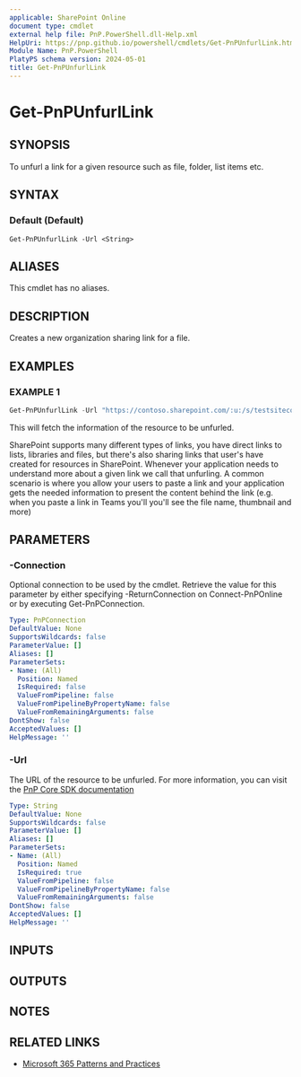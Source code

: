 ```yaml
---
applicable: SharePoint Online
document type: cmdlet
external help file: PnP.PowerShell.dll-Help.xml
HelpUri: https://pnp.github.io/powershell/cmdlets/Get-PnPUnfurlLink.html
Module Name: PnP.PowerShell
PlatyPS schema version: 2024-05-01
title: Get-PnPUnfurlLink
---
```


# Get-PnPUnfurlLink

## SYNOPSIS

To unfurl a link for a given resource such as file, folder, list items etc.

## SYNTAX

### Default (Default)

```
Get-PnPUnfurlLink -Url <String>
```

## ALIASES

This cmdlet has no aliases.

## DESCRIPTION

Creates a new organization sharing link for a file.

## EXAMPLES

### EXAMPLE 1

```powershell
Get-PnPUnfurlLink -Url "https://contoso.sharepoint.com/:u:/s/testsitecol/ERs6pDuyD95LpUSUsJxi1EIBr9FMEYVBvMcs_B7cPdNPgQ?e=ZL3DPe"
```

This will fetch the information of the resource to be unfurled.

SharePoint supports many different types of links, you have direct links to lists, libraries and files, but there's also sharing links that user's have created for resources in SharePoint. Whenever your application needs to understand more about a given link we call that unfurling. A common scenario is where you allow your users to paste a link and your application gets the needed information to present the content behind the link (e.g. when you paste a link in Teams you'll you'll see the file name, thumbnail and more)

## PARAMETERS

### -Connection

Optional connection to be used by the cmdlet. Retrieve the value for this parameter by either specifying -ReturnConnection on Connect-PnPOnline or by executing Get-PnPConnection.

```yaml
Type: PnPConnection
DefaultValue: None
SupportsWildcards: false
ParameterValue: []
Aliases: []
ParameterSets:
- Name: (All)
  Position: Named
  IsRequired: false
  ValueFromPipeline: false
  ValueFromPipelineByPropertyName: false
  ValueFromRemainingArguments: false
DontShow: false
AcceptedValues: []
HelpMessage: ''
```

### -Url

The URL of the resource to be unfurled.
For more information, you can visit the [PnP Core SDK documentation](https://pnp.github.io/pnpcore/using-the-sdk/unfurl-intro.html)

```yaml
Type: String
DefaultValue: None
SupportsWildcards: false
ParameterValue: []
Aliases: []
ParameterSets:
- Name: (All)
  Position: Named
  IsRequired: true
  ValueFromPipeline: false
  ValueFromPipelineByPropertyName: false
  ValueFromRemainingArguments: false
DontShow: false
AcceptedValues: []
HelpMessage: ''
```

## INPUTS

## OUTPUTS

## NOTES

## RELATED LINKS

- [Microsoft 365 Patterns and Practices](https://aka.ms/m365pnp)
